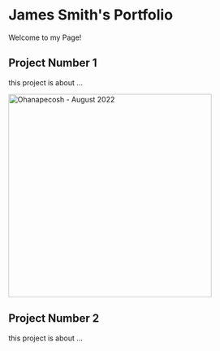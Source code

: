 # James Smith's Portfolio
Welcome to my Page! 
## Project Number 1
this project is about ... 

<img src= "img/-DSC1474-Original.jpg" alt="Ohanapecosh - August 2022" width=400>

## Project Number 2
this project is about ... 

